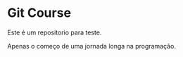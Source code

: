 # Git Course

Este é um repositorio para teste.

Apenas o começo de uma jornada longa na programação.

